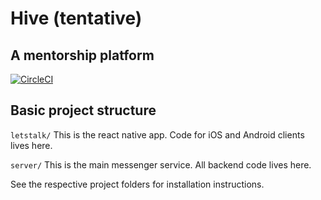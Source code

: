 # Hive (tentative)
## A mentorship platform
[![CircleCI](https://circleci.com/gh/andrew749/letstalk.svg?style=svg&circle-token=188ccb7b28649151618bf95dd0259cd67a5a1b9f)](https://circleci.com/gh/andrew749/letstalk)


## Basic project structure

`letstalk/`
This is the react native app. Code for iOS and Android clients lives here.

`server/`
This is the main messenger service. All backend code lives here.

See the respective project folders for installation instructions.
